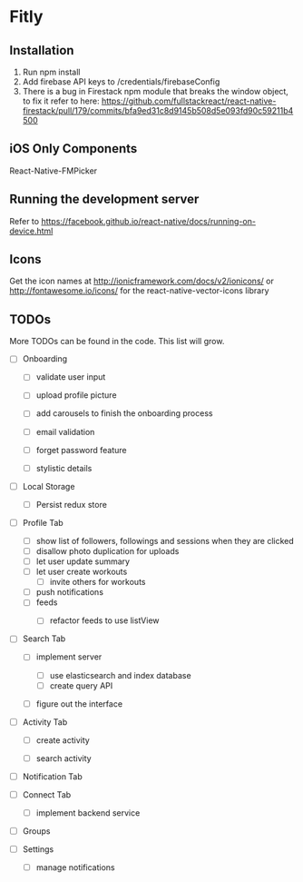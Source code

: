 # Fitly #


## Installation ##
1. Run npm install
2. Add firebase API keys to /credentials/firebaseConfig
3. There is a bug in Firestack npm module that breaks the window object, to fix it refer to here: https://github.com/fullstackreact/react-native-firestack/pull/179/commits/bfa9ed31c8d9145b508d5e093fd90c59211b4500


## iOS Only Components ##
React-Native-FMPicker


## Running the development server ##
Refer to https://facebook.github.io/react-native/docs/running-on-device.html


## Icons ##
Get the icon names at http://ionicframework.com/docs/v2/ionicons/  or http://fontawesome.io/icons/ for the react-native-vector-icons library


## TODOs ##
More TODOs can be found in the code. This list will grow.


- [ ] Onboarding
  - [ ] validate user input
  - [ ] upload profile picture
  - [ ] add carousels to finish the onboarding process
  - [ ] email validation
  - [ ] forget password feature
  - [ ] stylistic details


- [ ] Local Storage
  - [ ] Persist redux store


- [ ] Profile Tab
  - [ ] show list of followers, followings and sessions when they are clicked
  - [ ] disallow photo duplication for uploads
  - [ ] let user update summary
  - [ ] let user create workouts
    - [ ] invite others for workouts
  - [ ] push notifications
  - [ ] feeds
    - [ ] refactor feeds to use listView


- [ ] Search Tab
  - [ ] implement server
    - [ ] use elasticsearch and index database
    - [ ] create query API
  - [ ] figure out the interface


- [ ] Activity Tab
  - [ ] create activity
  - [ ] search activity


- [ ] Notification Tab


- [ ] Connect Tab
  - [ ] implement backend service


- [ ] Groups


- [ ] Settings
  - [ ] manage notifications
